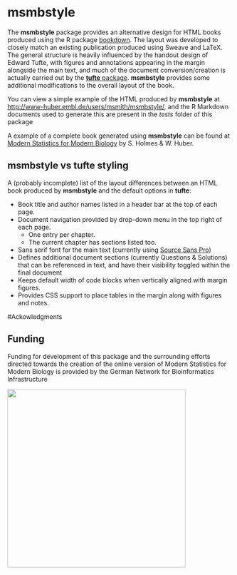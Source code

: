 # **msmbstyle**

The **msmbstyle** package provides an alternative design for HTML books produced using the R package [bookdown](http://www.bookdown.org).  The layout was developed to closely match an existing publication produced using Sweave and LaTeX.  The general structure is heavily influenced by the handout design of Edward Tufte, with figures and annotations appearing in the margin alongside the main text, and much of the document conversion/creation is actually carried out by the [**tufte** package](https://github.com/rstudio/tufte).  **msmbstyle** provides some additional modifications to the overall layout of the book.

You can view a simple example of the HTML produced by **msmbstyle** at http://www-huber.embl.de/users/msmith/msmbstyle/, and the R Markdown documents used to generate this are present in the *tests* folder of this package

A example of a complete book generated using **msmbstyle** can be found at [Modern Statistics for Modern Biology](http://www-huber.embl.de/msmb/) by S.&#xA0;Holmes & W.&#xA0;Huber.

## **msmbstyle** vs **tufte** styling

A (probably incomplete) list of the layout differences between an HTML book produced by **msmbstyle** and the default options in **tufte**:

- Book title and author names listed in a header bar at the top of each page.
- Document navigation provided by drop-down menu in the top right of each page.
    - One entry per chapter.
    - The current chapter has sections listed too.
- Sans serif font for the main text (currently using [Source Sans Pro](https://fonts.google.com/specimen/Source+Sans+Pro))
- Defines additional document sections (currently Questions & Solutions) that can be referenced in text, and have their visibility toggled within the final document
- Keeps default width of code blocks when vertically aligned with margin figures.
- Provides CSS support to place tables in the margin along with figures and notes.

#Ackowledgments

## Funding 

Funding for development of this package and the surrounding efforts directed towards the creation of the online version of Modern Statistics for Modern Biology is provided by the German Network for Bioinformatics Infrastructure

<a href="http://www.denbi.de"><img src="https://tess.elixir-europe.org/system/content_providers/images/000/000/063/original/deNBI_Logo_rgb.jpg" width="400" align="left"></a>
